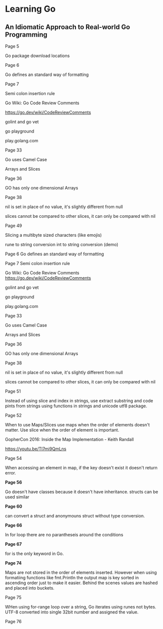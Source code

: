 # Learning Go
## An Idiomatic Approach to Real-world Go Programming

Page 5

Go package download locations

Page 6

Go defines an standard way of formatting

Page 7

Semi colon insertion rule

Go Wiki: Go Code Review Comments

https://go.dev/wiki/CodeReviewComments

golint and go vet

go playground

play.golang.com

Page 33

Go uses Camel Case

Arrays and Slices

Page 36

GO has only one dimensional Arrays

Page 38

nil is set in place of no value, it's slightly different from null

slices cannot be compared to other slices, it can only be compared with nil

Page 49

Slicing a multibyte sized characters (like emojis)

rune to string conversion
int to string conversion (demo)

Page 6
Go defines an standard way of formatting

Page 7
Semi colon insertion rule

Go Wiki: Go Code Review Comments
https://go.dev/wiki/CodeReviewComments

golint and go vet

go playground

play.golang.com

Page 33

Go uses Camel Case

Arrays and Slices

Page 36

GO has only one dimensional Arrays

Page 38

nil is set in place of no value, it's slightly different from null

slices cannot be compared to other slices, it can only be compared with nil

Page 51

Instead of using slice and index in strings, use extract substring and code pints from strings using functions in strings and unicode utf8 package.

Page 52

When to use Maps/Slices
use maps when the order of elements doesn't matter. Use slice when the order of element is important.

GopherCon 2016: Inside the Map Implementation - Keith Randall

https://youtu.be/Tl7mi9QmLns

Page 54

When accessing an element in map, if the key doesn't exist it doesn't return error.

**Page 56**

Go doesn't have classes because it doesn't have inheritance. structs can be used similar

**Page 60**

can convert a struct and anonymouns struct without type conversion.

 **Page 66**

 In for loop there are no parantheseis around the conditions

 **Page 67**

 for is the only keyword in Go.

 **Page 74**

Maps are not stored in the order of elements inserted. However when using formatiing functions like fmt.Println the output map is key sorted in ascending order just to make it easier. Behind the scenes values are hashed and placed into buckets.

Page 75

WHen using for-range loop over a string, Go iterates using runes not bytes. UTF-8 converted into single 32bit number and assigned the value.

Page 76




